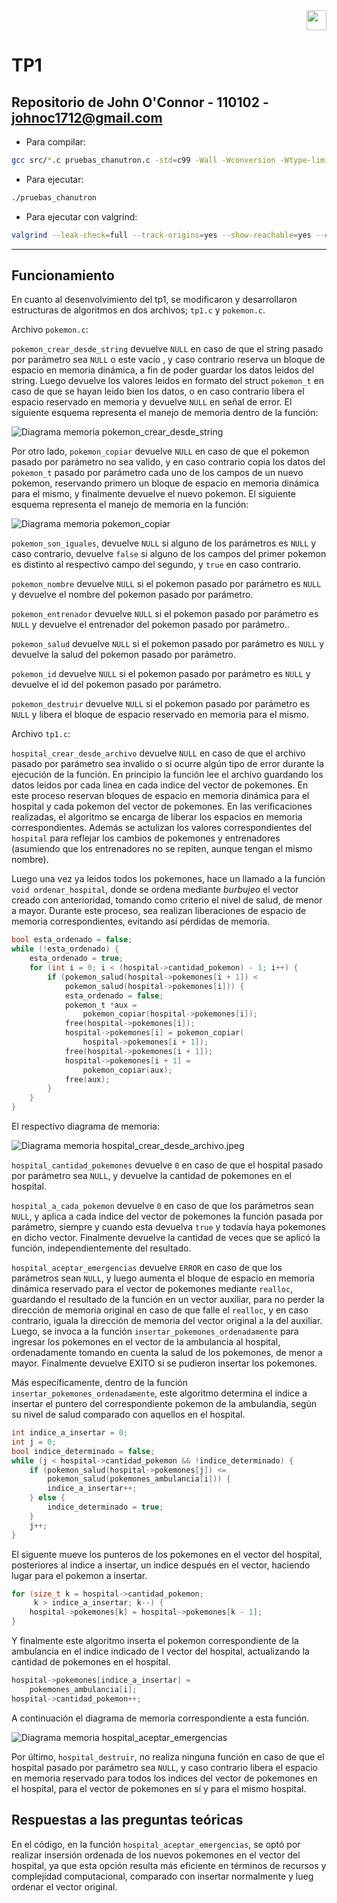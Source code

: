 <div align="right">
<img width="32px" src="img/algo2.svg">
</div>

# TP1

## Repositorio de John O'Connor - 110102 - johnoc1712@gmail.com

- Para compilar:

```bash
gcc src/*.c pruebas_chanutron.c -std=c99 -Wall -Wconversion -Wtype-limits -pedantic -Werror -O2 -g -o pruebas_chanutron
```

- Para ejecutar:

```bash
./pruebas_chanutron
```

- Para ejecutar con valgrind:
```bash
valgrind --leak-check=full --track-origins=yes --show-reachable=yes --error-exitcode=2 --show-leak-kinds=all --trace-children=yes ./pruebas_chanutron
```
---
##  Funcionamiento

En cuanto al desenvolvimiento del tp1, se modificaron y desarrollaron estructuras de algoritmos en dos archivos; `tp1.c` y `pokemon.c`.

Archivo `pokemon.c`:

`pokemon_crear_desde_string` devuelve `NULL` en caso de que el string pasado por parámetro sea `NULL` o este vacío , y caso contrario reserva un bloque de espacio en memoria dinámica, a fin de poder guardar los datos leidos del string. Luego devuelve los valores leidos en formato del struct `pokemon_t` en caso de que se hayan leido bien los datos, o en caso contrario libera el espacio reservado en memoria y devuelve `NULL` en señal de error. El siguiente esquema representa el manejo de memoria dentro de la función:

![Diagrama memoria pokemon_crear_desde_string](img/pokemon_crear_desde_string.jpeg)

Por otro lado, `pokemon_copiar` devuelve `NULL` en caso de que el pokemon pasado por parámetro no sea valido, y en caso contrario copia los datos del `pokemon_t` pasado por parámetro cada uno de los campos de un nuevo pokemon, reservando primero un bloque de espacio en memoria dinámica para el mismo, y finalmente devuelve el nuevo pokemon. El siguiente esquema representa el manejo de memoria en la función: 

![Diagrama memoria pokemon_copiar](img/pokemon_copiar.jpeg)


`pokemon_son_iguales`, devuelve `NULL` si alguno de los parámetros es `NULL` y caso contrario, devuelve `false` si alguno de los campos del primer pokemon es distinto al respectivo campo del segundo, y `true` en caso contrario.

`pokemon_nombre` devuelve `NULL` si el pokemon pasado por parámetro es `NULL` y devuelve el nombre del pokemon pasado por parámetro.

`pokemon_entrenador` devuelve `NULL` si el pokemon pasado por parámetro es `NULL` y devuelve el entrenador del pokemon pasado por parámetro..

`pokemon_salud` devuelve `NULL` si el pokemon pasado por parámetro es `NULL` y devuelve la salud del pokemon pasado por parámetro.

`pokemon_id` devuelve `NULL` si el pokemon pasado por parámetro es `NULL` y devuelve el id del pokemon pasado por parámetro.

`pokemon_destruir` devuelve `NULL` si el pokemon pasado por parámetro es `NULL` y libera el bloque de espacio reservado en memoria para el mismo.


Archivo `tp1.c`:

`hospital_crear_desde_archivo` devuelve `NULL` en caso de que el archivo pasado por parámetro sea invalido o si ocurre algún tipo de error durante la ejecución de la función. En principio la función lee el archivo guardando los datos leidos por cada linea en cada indice del vector de pokemones. En este proceso reservan bloques de espacio en memoria dinámica para el hospital y cada pokemon del vector de pokemones. En las verificaciones realizadas, el algoritmo se encarga de liberar los espacios en memoria correspondientes. Además se actulizan los valores correspondientes del `hospital` para reflejar los cambios de pokemones y entrenadores (asumiendo que los entrenadores no se repiten, aunque tengan el mismo nombre). 

Luego una vez ya leidos todos los pokemones, hace un llamado a la función `void ordenar_hospital`, donde se ordena mediante _burbujeo_ el vector creado con anterioridad, tomando como criterio el nivel de salud, de menor a mayor. Durante este proceso, sea realizan liberaciones de espacio de memoria correspondientes, evitando así pérdidas de memoria.

```c
bool esta_ordenado = false;
while (!esta_ordenado) {
    esta_ordenado = true;
    for (int i = 0; i < (hospital->cantidad_pokemon) - 1; i++) {
        if (pokemon_salud(hospital->pokemones[i + 1]) <
            pokemon_salud(hospital->pokemones[i])) {
            esta_ordenado = false;
            pokemon_t *aux =
                pokemon_copiar(hospital->pokemones[i]);
            free(hospital->pokemones[i]);
            hospital->pokemones[i] = pokemon_copiar(
                hospital->pokemones[i + 1]);
            free(hospital->pokemones[i + 1]);
            hospital->pokemones[i + 1] =
                pokemon_copiar(aux);
            free(aux);
        }
    }
}
```

El respectivo diagrama de memoria:

![Diagrama memoria hospital_crear_desde_archivo.jpeg](img/hospital_crear_desde_archivo.jpeg)


`hospital_cantidad_pokemones` devuelve `0` en caso de que el hospital pasado por parámetro sea `NULL`, y devuelve la cantidad de pokemones en el hospital.

`hospital_a_cada_pokemon` devuelve `0` en caso de que los parámetros sean `NULL`, y aplica a cada indice del vector de pokemones la función pasada por parámetro, siempre y cuando esta devuelva `true` y todavía haya pokemones en dicho vector. Finalmente devuelve la cantidad de veces que se aplicó la función, independientemente del resultado.

`hospital_aceptar_emergencias` devuelve `ERROR` en caso de que los parámetros sean `NULL`, y luego aumenta el bloque de espacio en memoria dinámica reservado para el vector de pokemones mediante `realloc`, guardando el resultado de la función en un vector auxiliar, para no perder la dirección de memoria original en caso de que falle el `realloc`, y en caso contrario, iguala la dirección de memoria del vector original a la del auxiliar. Luego, se invoca a la función `insertar_pokemones_ordenadamente` para ingresar los pokemones en el vector de la ambulancia al hospital, ordenadamente tomando en cuenta la salud de los pokemones, de menor a mayor. Finalmente devuelve EXITO si se pudieron insertar los pokemones.

Más específicamente, dentro de la función `insertar_pokemones_ordenadamente`, este algoritmo determina el índice a insertar el puntero del correspondiente pokemon de la ambulandia, según su nivel de salud comparado con aquellos en el hospital.

```c
int indice_a_insertar = 0;
int j = 0;
bool indice_determinado = false;
while (j < hospital->cantidad_pokemon && !indice_determinado) {
    if (pokemon_salud(hospital->pokemones[j]) <=
        pokemon_salud(pokemones_ambulancia[i])) {
        indice_a_insertar++;
    } else {
        indice_determinado = true;
    }
    j++;
}
```
El siguente mueve los punteros de los pokemones en el vector del hospital, posteriores al indice a insertar, un indice después en el vector, haciendo lugar para el pokemon a insertar.

```c
for (size_t k = hospital->cantidad_pokemon;
     k > indice_a_insertar; k--) {
    hospital->pokemones[k] = hospital->pokemones[k - 1];
}
```

Y finalmente este algoritmo inserta el pokemon correspondiente de la ambulancia en el indice indicado de l vector del hospital, actualizando la cantidad de pokemones en el hospital.

```c
hospital->pokemones[indice_a_insertar] =
    pokemones_ambulancia[i];
hospital->cantidad_pokemon++;
```

A continuación el diagrama de memoria correspondiente a esta función.

![Diagrama memoria hospital_aceptar_emergencias](img/hospital_aceptar_emergencias.jpeg)


Por último, `hospital_destruir`, no realiza ninguna función en caso de que el hospital pasado por parámetro sea `NULL`, y caso contrario libera el espacio en memoria reservado para todos los indices del vector de pokemones en el hospital, para el vector de pokemones en sí y para el mismo hospital.


## Respuestas a las preguntas teóricas
En el código, en la función `hospital_aceptar_emergencias`, se optó por realizar insersión ordenada de los nuevos pokemones en el vector del hospital, ya que esta opción resulta más eficiente en términos de recursos y complejidad computacional, comparado con insertar normalmente y lueg ordenar el vector original.
